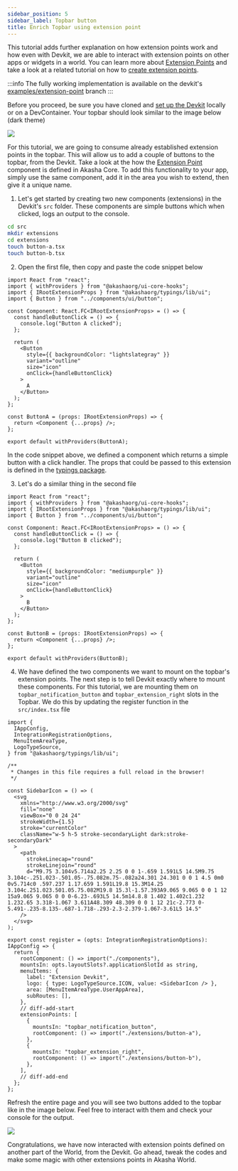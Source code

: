 ```yaml
---
sidebar_position: 5
sidebar_label: Topbar button
title: Enrich Topbar using extension point
---
```


This tutorial adds further explanation on how extension points work and how even with Devkit, we are able to interact with extension points on other apps or widgets in a world. You can learn more about [Extension Points](../../extensions/extension-points.md) and take a look at a related tutorial on how to [create extension points](../extension-tutorials/create-extension-points.md).

:::info
The fully working implementation is available on the devkit's [examples/extension-point](https://github.com/AKASHAorg/extension-devkit/tree/examples/extension-point) branch
:::

Before you proceed, be sure you have cloned and [set up the Devkit](../../devkit/setup.mdx) locally or on a DevContainer. Your topbar should look similar to the image below (dark theme)

<img src="/img/topbar.png"></img>

For this tutorial, we are going to consume already established extension points in the topbar. This will allow us to add a couple of buttons to the topbar, from the Devkit. Take a look at the how the [Extension Point](https://github.com/AKASHAorg/akasha-core/blob/next/libs/extensions/src/react/extension.tsx) component is defined in Akasha Core. To add this functionality to your app, simply use the same component, add it in the area you wish to extend, then give it a unique name.

1. Let's get started by creating two new components (extensions) in the Devkit's `src` folder. These components are simple buttons which when clicked, logs an output to the console.

```bash title="run this from the root of the project"
cd src
mkdir extensions
cd extensions
touch button-a.tsx
touch button-b.tsx
```

2. Open the first file, then copy and paste the code snippet below

```tsx title="src/extensions/button-a.tsx"
import React from "react";
import { withProviders } from "@akashaorg/ui-core-hooks";
import { IRootExtensionProps } from "@akashaorg/typings/lib/ui";
import { Button } from "../components/ui/button";

const Component: React.FC<IRootExtensionProps> = () => {
  const handleButtonClick = () => {
    console.log("Button A clicked");
  };

  return (
    <Button
      style={{ backgroundColor: "lightslategray" }}
      variant="outline"
      size="icon"
      onClick={handleButtonClick}
    >
      A
    </Button>
  );
};

const ButtonA = (props: IRootExtensionProps) => {
  return <Component {...props} />;
};

export default withProviders(ButtonA);
```

In the code snippet above, we defined a component which returns a simple button with a click handler. The props that could be passed to this extension is defined in the [typings package](https://github.com/AKASHAorg/akasha-core/blob/next/libs/typings/src/ui/root-component.ts).

3. Let's do a similar thing in the second file

```tsx title="src/extensions/button-b.tsx"
import React from "react";
import { withProviders } from "@akashaorg/ui-core-hooks";
import { IRootExtensionProps } from "@akashaorg/typings/lib/ui";
import { Button } from "../components/ui/button";

const Component: React.FC<IRootExtensionProps> = () => {
  const handleButtonClick = () => {
    console.log("Button B clicked");
  };

  return (
    <Button
      style={{ backgroundColor: "mediumpurple" }}
      variant="outline"
      size="icon"
      onClick={handleButtonClick}
    >
      B
    </Button>
  );
};

const ButtonB = (props: IRootExtensionProps) => {
  return <Component {...props} />;
};

export default withProviders(ButtonB);
```

4. We have defined the two components we want to mount on the topbar's extension points. The next step is to tell Devkit exactly where to mount these components. For this tutorial, we are mounting them on `topbar_notification_button` and `topbar_extension_right` slots in the Topbar. We do this by updating the register function in the `src/index.tsx` file

```tsx title="src/index.tsx"
import {
  IAppConfig,
  IntegrationRegistrationOptions,
  MenuItemAreaType,
  LogoTypeSource,
} from "@akashaorg/typings/lib/ui";

/**
 * Changes in this file requires a full reload in the browser!
 */

const SidebarIcon = () => (
  <svg
    xmlns="http://www.w3.org/2000/svg"
    fill="none"
    viewBox="0 0 24 24"
    strokeWidth={1.5}
    stroke="currentColor"
    className="w-5 h-5 stroke-secondaryLight dark:stroke-secondaryDark"
  >
    <path
      strokeLinecap="round"
      strokeLinejoin="round"
      d="M9.75 3.104v5.714a2.25 2.25 0 0 1-.659 1.591L5 14.5M9.75 3.104c-.251.023-.501.05-.75.082m.75-.082a24.301 24.301 0 0 1 4.5 0m0 0v5.714c0 .597.237 1.17.659 1.591L19.8 15.3M14.25 3.104c.251.023.501.05.75.082M19.8 15.3l-1.57.393A9.065 9.065 0 0 1 12 15a9.065 9.065 0 0 0-6.23-.693L5 14.5m14.8.8 1.402 1.402c1.232 1.232.65 3.318-1.067 3.611A48.309 48.309 0 0 1 12 21c-2.773 0-5.491-.235-8.135-.687-1.718-.293-2.3-2.379-1.067-3.61L5 14.5"
    />
  </svg>
);

export const register = (opts: IntegrationRegistrationOptions): IAppConfig => {
  return {
    rootComponent: () => import("./components"),
    mountsIn: opts.layoutSlots?.applicationSlotId as string,
    menuItems: {
      label: "Extension Devkit",
      logo: { type: LogoTypeSource.ICON, value: <SidebarIcon /> },
      area: [MenuItemAreaType.UserAppArea],
      subRoutes: [],
    },
    // diff-add-start
    extensionPoints: [
      {
        mountsIn: "topbar_notification_button",
        rootComponent: () => import("./extensions/button-a"),
      },
      {
        mountsIn: "topbar_extension_right",
        rootComponent: () => import("./extensions/button-b"),
      },
    ],
    // diff-add-end
  };
};
```

Refresh the entire page and you will see two buttons added to the topbar like in the image below. Feel free to interact with them and check your console for the output.

<img src="/img/topbar_updated.png"></img>

Congratulations, we have now interacted with extension points defined on another part of the World, from the Devkit. Go ahead, tweak the codes and make some magic with other extensions points in Akasha World.
